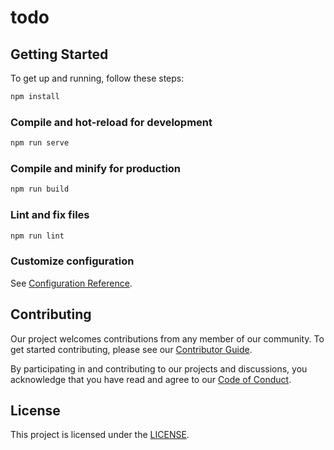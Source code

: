 # todo

## Getting Started

To get up and running, follow these steps:

```bash
npm install
```

### Compile and hot-reload for development

```bash
npm run serve
```

### Compile and minify for production

```bash
npm run build
```

### Lint and fix files

```bash
npm run lint
```

### Customize configuration

See [Configuration Reference](https://cli.vuejs.org/config/).

## Contributing

Our project welcomes contributions from any member of our community.
To get started contributing, please see our [Contributor Guide](CONTRIBUTING.md).

By participating in and contributing to our projects and discussions, you acknowledge that you have read and agree to our [Code of Conduct](CODE_OF_CONDUCT.md).

## License

This project is licensed under the [LICENSE](LICENSE).
